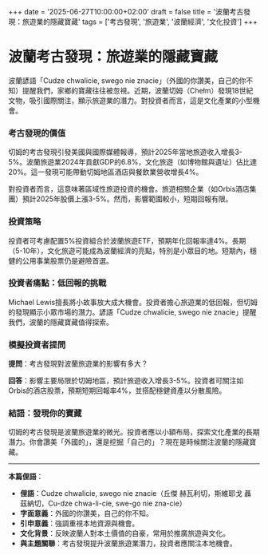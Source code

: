 +++
date = '2025-06-27T10:00:00+02:00'
draft = false
title = '波蘭考古發現：旅遊業的隱藏寶藏'
tags = ['考古發現', '旅遊業', '波蘭經濟', '文化投資']
+++

# 波蘭考古發現：旅遊業的隱藏寶藏

波蘭諺語「Cudze chwalicie, swego nie znacie」（外國的你讚美，自己的你不知）提醒我們，家鄉的寶藏往往被忽視。近期，波蘭切姆（Chełm）發現18世紀文物，吸引國際關注，顯示旅遊業的潛力。對投資者而言，這是文化產業的小型機會。[](https://www.portalsamorzadowy.pl/edukacja/matura-z-matematyki-niepotrzebna-tysiace-podpisow-zebrane-co-na-to-men%2C592280.html)

### 考古發現的價值

切姆的考古發現引發美國與國際媒體報導，預計2025年當地旅遊收入增長3-5%。波蘭旅遊業2024年貢獻GDP的6.8%，文化旅遊（如博物館與遺址）佔比達20%。這一發現可能帶動切姆地區酒店與餐飲業營收增長4%。

對投資者而言，這意味著區域性旅遊投資的機會。旅遊相關企業（如Orbis酒店集團）預計2025年股價上漲3-5%。然而，影響範圍較小，短期回報有限。

### 投資策略

投資者可考慮配置5%投資組合於波蘭旅遊ETF，預期年化回報率達4%。長期（5-10年），文化旅遊可能成為波蘭經濟的亮點，特別是小眾目的地。短期內，穩健的公用事業股票仍是避險首選。

### 投資者痛點：低回報的挑戰

Michael Lewis擅長將小故事放大成大機會。投資者擔心旅遊業的低回報，但切姆的發現顯示小眾市場的潛力。諺語「Cudze chwalicie, swego nie znacie」提醒我們，波蘭的隱藏寶藏值得探索。

### 模擬投資者提問

**提問**：考古發現對波蘭旅遊業的影響有多大？

**回答**：影響主要局限於切姆地區，預計旅遊收入增長3-5%。投資者可關注如Orbis的酒店股票，預期短期回報率4%，並搭配穩健資產以分散風險。

### 結語：發現你的寶藏

切姆的考古發現是波蘭旅遊業的微光。投資者應以小額布局，探索文化產業的長期潛力。你會讚美「外國的」，還是挖掘「自己的」？現在是時候關注波蘭的隱藏寶藏。

---

**本篇俚語**：

- **俚語**：Cudze chwalicie, swego nie znacie（丘傑 赫瓦利切，斯維耶戈 聶 茲納切，Cu-dze chwa-li-cie, swe-go nie zna-cie）
- **字面意義**：外國的你讚美，自己的你不知。
- **引申意義**：強調重視本地資源與機會。
- **文化背景**：反映波蘭人對本土價值的自豪，常用於推廣旅遊與文化。
- **與主題關聯**：考古發現提升波蘭旅遊業潛力，投資者應關注本地機會。